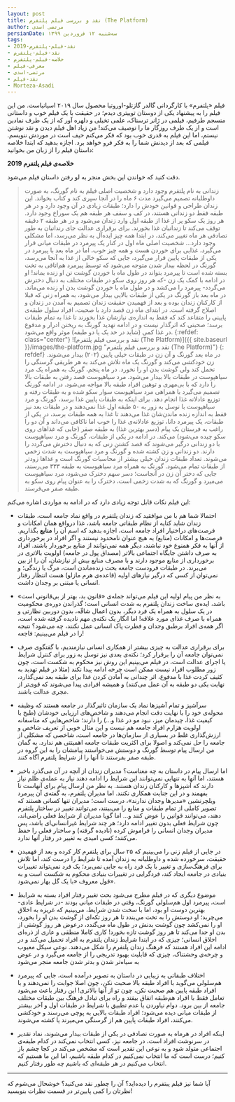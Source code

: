 ```yaml
---
layout: post
title: نقد و بررسی فیلم پلتفرم (The Platform)
author: مرتضی اسدی
persianDate: سه‌شنبه ۱۲ فروردین ۱۳۹۹
tags:
- نقد-فیلم-پلتفرم-2019
- نقد-فیلم-پلتفرم
- خلاصه-فیلم-پلتفرم
- معرفی-فیلم
- مرتضی-اسدی
- نقد-فیلم
- Morteza-Asadi
---
```

فیلم «پلتفرم» با کارگردانی گالدر گازتلو-اوروتیا محصول سال ۲۰۱۹ اسپانیاست. من این فیلم را به پیشنهاد یکی از دوستان توییتری دیدم؛ در حقیقت با یک فیلم خوب و داستانی منسجم طرفیم، فیلمی در ژانر ترسناک، علمی تخیلی و دلهره آور که از یک طرف نمادین است و از یک طرف روزگار ما را توصیف می‌کند! من زیاد اهل فیلم دیدن و نقد نوشتن نیستم، اما این فیلم به قدری خوب بود که فکر می‌کنم حیف است در موردش ننویسم. فیلمی که بعد از دیدنش شما را به فکر فرو خواهد برد. اجازه بدهید که ابتدا خلاصه داستان فیلم را از زبان من بخوانید: 

**خلاصه‌ی فیلم پلتفرم 2019**

دقت کنید که خواندن این بخش منجر به لو رفتن داستان فیلم می‌شود.

> زندانی به نام پلتفرم وجود دارد و شخصیت اصلی فیلم به نام گورنگ، به صورت داوطلبانه تصمیم می‌گیرد مدت ۶ ماه را در آنجا سپری کند و کتاب بخواند. این زندان طراحی و قوانین خودش را دارد؛ طبقات زیادی در آن وجود دارد و در هر طبقه فقط دو زندانی هستند، در کف و سقف هر طبقه هم یک سوراخ وجود دارد. هر روز یک سکو پر از غذا از طبقه اول وارد زندان می‌شود و در هر طبقه ۲ دقیقه توقف می‌کند تا زندانیان غذا بخورند. برای برقراری عدالت جای رندانیان به طور تصادفی هر ماه تغییر می‌کند، در ابتدا همه چیز ایده‌آل به نظر می‌رسد، اما مشکلی وجود دارد… شخصیت اصلی ماه اول در کنار یک پیرمرد در طبقات میانی قرار می‌گیرد، غذایی برای خوردن هست و همه چیز خوب، اما در ماه بعد با پیرمرد در یکی از طبقات پایین قرار می‌گیرد، جایی که سکو خالی از غذا به آنجا می‌رسد، گورنگ در لحظه بیدار شدن متوجه می‌شود که توسط پیرمرد هم‌اتاقی به تخت بسته شده است تا پیرمرد بتواند در طول ماه با خوردن گوشت تن او زنده بماند! او در ادامه با کمک یک زن -که هر روز روی سکو در طبقات مختلف به دنبال دخترش می‌گردد- پیرمرد را می‌کشد و در طول ماه با خوردن گوشت بدن او زنده می‌ماند. در ماه بعد باز گورنگ در یکی از طبقات بالایی بیدار می‌شود، به همراه زنی که قبلا از کارکنان زندان بوده و بعد از فهمیدن حقیقت زندان تصمیم به آمدن در زندان و اصلاح گرفته است. در ابتدای ماه زن قصد دارد با صحبت، افراد سلول طبقه‌ی پایینی را متقاعد کند که فقط به اندازه‌ی نیازشان غذا بخورند تا غذا به تمام طبقات برسد؛ صحبتی که اثرگذار نیست و در ادامه تهدید گورنگ به ریختن ادرار و مدفوع در غذا کمی (شاید در حد یک یا دو طبقه) موثر واقع می‌شود.
>{:refdef: class="center"}
>![نقد و بررسی فیلم پلتفرم (The Platform)]({{ site.baseurl }}/images/the-platform.jpg "نقد و بررسی فیلم پلتفرم (The Platform)")
>{: refdef}
> در ماه بعد گورنگ و آن زن در طبقات خیلی پایین (۲۰۲) بیدار می‌شوند. زن خودکشی می‌کند و گورنگ یک ماه تلاش می‌کند به هر طریقی گرسنگی را تحمل کند ولی گوشت بدن او را نخورد. در ماه پنجم، گورنگ به همراه یک مرد سیاهپوست در طبقات بالا بیدار می‌شود. مرد سیاهپوست قصد رفتن به طبقات بالا را دارد که با بی‌مهری و توهین افراد طبقه بالا مواجه می‌شود. در ادامه گورنگ تصمیم می‌گیرد با همراهی مرد سیاهپوست سوار سکو شده و به طبقات رفته و توزیع عادلانه غذا انجام دهد. برای اینکه به طبقات پایین غذا برسد، گورنگ و مرد سیاهپوست با توسل به زور به ۵۰ طبقه اول غذا نمی‌دهند و در طبقات بعد نیز فقط به اندازه زنده ماندن‌شان غذا می‌دهند تا غذا به همه طبقات برسد، در یکی از طبقات، یک پیرمرد دانا، توزیع عادلانه‌ی غذا را خوب اما ناکافی می‌داند و آن دو را راغب به فرستان یک پیام (دسر بهترین غذا) به طبقه صفر (جایی که غذاهای روی سکو چیده می‌شود) می‌کند. در ادامه در یکی از طبقات، گورنگ و مرد سیاهپوست با دو  زندانی درگیر می‌شوند که قصد کشتن زنی که به دنبال دخترش می‌گردد را دارند. دو زندانی و زن کشته شده و گورنگ و مرد سیاهپوست به شدت زخمی می‌شوند. تعداد طبقات زندان خیلی بیشتر از محاسبات گورنگ است و غذاها زودتر از طبقات تمام می‌شود. گورنگ به همراه مرد سیاهپوست به طبقه ۳۳۳ می‌رسند، جایی که دختر آن زن در آنجاست؛ دسر سهم دخترک می‌شود، مرد سیاهپوست می‌میرد و گورنگ که به شدت زخمی است، دخترک را به عنوان پیام روی سکو به طبقه صفر می‌فرستد.

این فیلم نکات قابل توجه زیادی دارد که در ادامه به مواردی اشاره می‌کنم:

- احتمالا شما هم با من موافقید که زندان پلتفرم در واقع نماد جامعه است، طبقات زندان شاید کنایه از نظام طبقاتی جامعه باشد، غذا درواقع همان امکانات و فرصت‌های دراختیار افراد جامعه است، اجازه بدهید که اسم آن را **منابع** بگذاریم. فرصت‌ها و امکانات (منابع) به هیچ عنوان نامحدود نیستند و اگر افراد در برخورداری از آنها به فکر همنوع خود نباشند، دیگر همه نمی‌توانند از منابع برخوردار باشند. افراد به صرف داشتن جایگاه اجتماعی بالاتر (مصداق پول در جامعه) اولویت بالاتری در برخورداری از منابع موجود دارند و با مصرف منابع بیش از نیازشان، آن را از بین می‌برند. در طبقات فرودست جامعه بحث زنده‌ماندن است، مرگ یا زندگی؛ و نمی‌توان از کسی که درگیر نیازهای اولیه (قاعده‌ی هرم مازلو) هست انتظار رفتار انسانی یا مبتنی بر وجدان داشت.

- به نظر من پیام اولیه این فیلم می‌تواند جمله‌ی «قانون بد، بهتر از بی‌قانونی است» باشد، ایده‌ی ساخت زندان پلتفرم به شدت انسانی است؛ گذراندن دوره‌ی محکومیت در یک سلول به همراه یک فرد دیگر، بدون اعمال شاقّه، بدون دوربین نظارتی و همراه با صرف غذای مورد علاقه! اما انگار یک نکته‌ی مهم نادیده گرفته شده است، اگر همه‌ی افراد برطبق وجدان و فطرت پاک انسانی عمل نکنند، چه می‌شود؟ نتیجه را در فیلم می‌بینیم: فاجعه!

- برای برقراری عدالت به چیزی بیشتر از همکاری انسانی نیازمندیم، با گفتگوی صرف نمی‌توان جامعه آن را برقرار کرد؛ نکته‌ی بعدی نیز توسل به زور برای کنترل شرایط یا اجرای عدالت است، در فیلم می‌بینیم این روش نیز محکوم به شکست است، چون زور مطلوب افراد نیست ممکن است چرخه ادامه پیدا نکند (مثلا در فیلم تهدید به کثیف کردت غذا با مدفوع، اثر چندانی به آمادن کردن غذا برای طبقه بعد نمی‌گذارد، نهایت یکی دو طبقه به آن عمل می‌کنند) و همیشه افرادی پیدا می‌شوند که قوی‌تر از مجری عدالت باشند. 

- سرآشپز و تمام آشپزها نماد یک سازمان تاثیرگذار در جامعه هستند که وظیفه محوله‌ی خود را با نهایت دقت انجام می‌دهند و شاخص‌های ارزیابی خودشان (طبخ با کیفیت غذا، چیدمان میز، نبود مو در غذا و…) را دارند؛ شاخص‌هایی که متاسفانه اولویت هزارم افراد جامعه هم نیست و این مثال خوبی از تعریف شاخص و ارزش‌گذاری غلط در بسیاری از سازمان‌ها در جامعه است، شاخصی که مشکلی از جامعه را حل نمی‌کند و اصولا برای اکثریت طبقات جامعه اهمیتتی هم ندارد. به گمان من ارسال پیام توسط گورنگ و دوستش می‌خواستند پیامشان را به این گروه در طبقه صفر بفرستند تا آنها را از شرایط پلتفرم آگاه کنند.

- اما ارسال پیام در داستان به چه معناست؟ مدیران زندان از آنچه در آن می‌گذرد باخبر هستند، اما آنها به تنهایی نمی‌توانند این شرایط را ادامه دهند نیاز به عمله‌ی ظلم نیاز دارند که آشپزها و کارکنان زندان هستند. به نظر من ارسال پیام برای آنهاست تا بفهمند و در این جنایت همکاری نکنند. اما مدیران پلتفرم، به گفته‌ی آن پیرمرد ویلچرنشین «مدیرها وجدان ندارند»، درست است؛ مدیران تنها کسانی هستند که تصویر کاملی از تمام طبقات و منابع را می‌بینند، می‌توانند تغییر در ساختار پلتفرم دهند، می‌توانند قوانین را عوض کنند و… اما گویا مدیران از شرایط فعلی راضی‌اند، چون شرایط فعلی بدون تغییر ادامه دارد؛ هر چند شرایط غیرانسانی‌ای باشد، پس مدیران وجدان انسانی را فراموش کرده (نادیده گرفته) و ساختار فعلی را حفظ می‌کنند؛ کسی امیدی به تغییر در رفتار آنها ندارد. 

- در جایی از فیلم زنی را می‌بینیم که ۲۵ سال برای پلتفرم کار کرده و بعد از فهمیدن حقیقت، سرخورده شده و داوطلبانه به زندان آمده تا شرایط را درست کند، اما تلاش برای فرهنگ‌سازی و تغییر با یک فرد راه به جایی نمی‌برد؛ یک فرد نمی‌تواند تغییرات بنیادی در جامعه ایجاد کند، فردگرایی در تغییرات بنیادی محکوم به شکست است و به قول معروف «با یک گل بهار نمی‌شود».

- موضوع دیگری که در فیلم مطرح می‌شود بحث تغییر رفتار افراد بسته به شرایط است، پیرمرد اول هم‌سلولی گورنگ، وقتی در طبقات میانی بودند -در شرایط عادی- بهترین دوست او بود، اما با سخت شدن شرایط، می‌بینیم که غریزه به اخلاق می‌چربد؛ او دوستش را به تخت می‌بندد تا هر روز تکه‌ای از گوشت بدن او را بخورد، او را نمی‌کشد چون گوشت بدنش در طول ماه می‌گندد، درعوض هر روز گوشتی از بدن او جدا می‌کند تا هر روز گوشت تازه بخورد! کاری کاملا منطقی و عاری از ذره‌ای اخلاق انسانی؛ چیزی که در ابتدا شرایط زندان پلتفرم به افراد تحمیل می‌کند و در ادامه این افراد هستند که فرهنگ زندان پلتفرم را شکل می‌دهند. نوعی سیکل معیوب و چرخه‌ی وحشتناک، چیزی که قابلیت بهبود تدریجی را از جامعه می‌گیرد و در عوض به سیاه‌تر شدن و بدتر شدن جامعه منجر می‌شود

- اختلاف طبقاتی به زیبایی در داستان به تصویر درآمده است، جایی که پیرمرد هم‌سلولی می‌گوید با افراد طبقه بالا صحبت نکن، چون اصلا جوابت را نمی‌دهند و با افراد طبقه پایین هم صحبت نکن، چون تو از آنها بالاتری! این رفتار باعث می‌شود تعامل فقط با افراد هم‌طبقه اتفاق بیفتد و راه برای تبادل فرهنگ بین طبقات مختلف جامعه از بین برود. دوام نیاوردن یا عدم تطبیق با شرایط در طبقات اول و آخر بیشتر از طبقات میانی دیده می‌شود؛ افراد طبقات بالایی به پوچی می‌رسند و خودکشی می‌کنند، افراد طبقات پایین هم از گرسنگی می‌میرند یا کشته می‌شوند.

- اینکه افراد در هرماه به صورت تصادفی در یکی از طبقات بیدار می‌شوند، نماد تقدیر در سرنوشت افراد است، در جامعه نیز، کسی انتخاب نمی‌کند در کدام طبقه‌ی اجتماعی متولد شود و به نوعی این تقدیر است که مشخص می‌کند در کجا چشم باز کنیم؛ درست است که ما انتخاب نمی‌کنیم در کدام طبقه باشیم، اما این ما هستیم که انتخاب می‌کنیم در هر طبقه‌ای که باشیم چه طور رفتار کنیم.

* * *

آیا شما نیز فیلم پبتفرم را دیده‌اید؟ آن را چطور نقد می‌کنید؟ خوشحال می‌شوم که نظرتان را کمی پایین‌تر در قسمت نظرات بنویسید!
